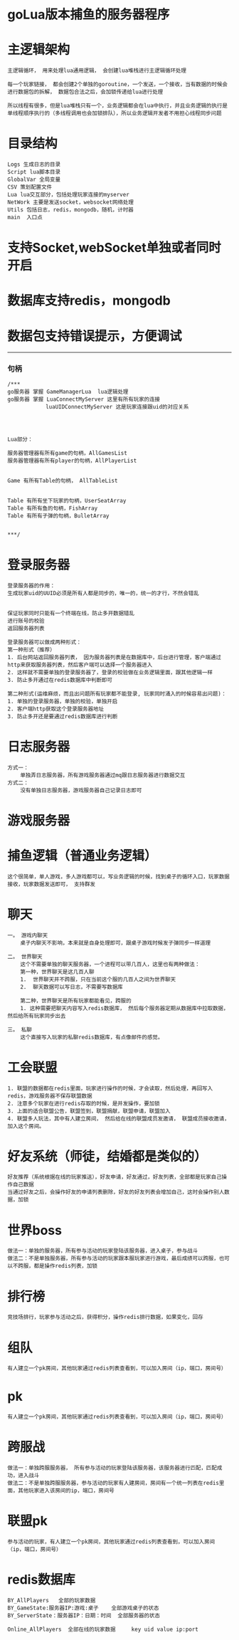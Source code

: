 # goLua版本捕鱼的服务器程序



# 主逻辑架构

    主逻辑循环， 用来处理lua通用逻辑， 会创建lua堆栈进行主逻辑循环处理

    每一个玩家链接， 都会创建2个单独的goroutine，一个发送，一个接收，当有数据的时候会进行数据包的拆解， 数据包合法之后，会加锁传递给lua进行处理

	所以线程有很多，但是lua堆栈只有一个，业务逻辑都会在lua中执行，并且业务逻辑的执行是单线程顺序执行的（多线程调用也会加锁排队），所以业务逻辑开发者不用担心线程同步问题

# 目录结构

	Logs 生成日志的目录
	Script lua脚本目录
	GlobalVar 全局变量
	CSV 策划配置文件
	Lua lua交互部分，包括处理玩家连接的myserver
	NetWork 主要是发送socket，websocket网络处理
	Utils 包括日志，redis，mongodb，随机，计时器
	main  入口点


# 支持Socket,webSocket单独或者同时开启

# 数据库支持redis，mongodb

# 数据包支持错误提示，方便调试


---


### 句柄

	/***
	go服务器 掌握 GameManagerLua  lua逻辑处理
	go服务器 掌握 LuaConnectMyServer 这里有所有玩家的连接
				luaUIDConnectMyServer 这是玩家连接跟uid的对应关系




	Lua部分：

	服务器管理器有所有game的句柄，AllGamesList
	服务器管理器有所有player的句柄，AllPlayerList
	

	Game 有所有Table的句柄， AllTableList
	

	Table 有所有坐下玩家的句柄，UserSeatArray
	Table 有所有鱼的句柄，FishArray
	Table 有所有子弹的句柄，BulletArray
	
	
	***/


# 登录服务器

	登录服务器的作用：
	生成玩家uid的UUID必须是所有人都是同步的，唯一的，统一的才行，不然会错乱


	保证玩家同时只能有一个终端在线，防止多开数据错乱
	进行账号的校验
	返回服务器列表

	登录服务器可以做成两种形式：
	第一种形式（推荐）
	1. 后台网站返回服务器列表， 因为服务器列表是在数据库中，后台进行管理，客户端通过http来获取服务器列表，然后客户端可以选择一个服务器进入
	2. 这样就不需要单独的登录服务器了，登录的校验做在业务逻辑里面，跟其他逻辑一样
	3. 防止多开通过在redis数据库中判断即可

	第二种形式(运维麻烦，而且出问题所有玩家都不能登录, 玩家同时涌入的时候容易出问题)：
	1. 单独的登录服务器，单独的校验，单独开启
	2. 客户端http获取这个登录服务器地址
	3. 防止多开还是要通过redis数据库进行判断


# 日志服务器

	方式一：
		单独弄日志服务器，所有游戏服务器通过mq跟日志服务器进行数据交互
	方式二：
		没有单独日志服务器，游戏服务器自己记录日志即可


# 游戏服务器
# 捕鱼逻辑（普通业务逻辑）

	这个很简单，单人游戏，多人游戏都可以，写业务逻辑的时候，找到桌子的循环入口，玩家数据接收，玩家数据发送即可， 支持群发

# 聊天

	一。 游戏内聊天
		桌子内聊天不影响，本来就是自身处理即可，跟桌子游戏时候发子弹同步一样道理
	
	二。 世界聊天
		这个不需要单独的聊天服务器，一个进程可以带几百人，这里也有两种做法：
		第一种，世界聊天是这几百人聊
	 	1.  世界聊天并不跨服，只在当前这个服的几百人之间为世界聊天
		2.  聊天数据可以写日志，不需要写数据库
	
		第二种，世界聊天是所有玩家都能看见，跨服的
		1. 这种需要把聊天内容写入redis数据库， 然后每个服务器定期从数据库中拉取数据，然后给所有玩家同步出去

	三。 私聊
		这个直接写入玩家的私聊redis数据库，有点像邮件的感觉。

# 工会联盟

	1. 联盟的数据都在redis里面，玩家进行操作的时候，才会读取，然后处理，再回写入redis，游戏服务器不保存联盟数据
	2. 注意多个玩家在进行redis存取的时候，是并发操作，要加锁
	3. 上面的适合联盟公告，联盟签到，联盟捐献，联盟申请，联盟加入
	4. 联盟多人玩法，其中有人建立房间， 然后给在线的联盟成员发邀请， 联盟成员接收邀请，加入这个房间。

	
# 好友系统（师徒，结婚都是类似的）

	好友推荐（系统根据在线的玩家推送），好友申请，好友通过，好友列表，全部都是玩家自己操作自己数据
	当通过好友之后，会操作好友的申请列表删除，好友的好友列表会增加自己，这时会操作别人数据，加锁
	
# 世界boss

	做法一：单独的服务器，所有参与活动的玩家登陆该服务器，进入桌子，参与战斗
	做法二：不是单独服务器，所有参与活动的玩家跟本服玩家进行游戏，最后成绩可以跨服，也可以不跨服，都是操作redis列表，加锁

# 排行榜

	竞技场排行，玩家参与活动之后，获得积分，操作redis排行数据，如果变化，回存

# 组队
	有人建立一个pk房间，其他玩家通过redis列表查看到，可以加入房间（ip，端口，房间号）

# pk
	有人建立一个pk房间，其他玩家通过redis列表查看到，可以加入房间（ip，端口，房间号）
	

# 跨服战

	
	做法一：单独跨服服务器， 所有参与活动的玩家登陆该服务器，该服务器进行匹配，匹配成功，进入战斗
	做法二：不是单独跨服服务器，参与活动的玩家有人建房间，房间有一个统一列表在redis里面，其他玩家进入该房间的ip，端口，房间号


# 联盟pk

	参与活动的玩家，有人建立一个pk房间，其他玩家通过redis列表查看到，可以加入房间（ip，端口，房间号）

# redis数据库

	BY_AllPlayers	全部的玩家数据
	BY_GameState:服务器IP:游戏:桌子	全部游戏桌子的状态
	BY_ServerState：服务器IP：日期：时间	全部服务器的状态

	Online_AllPlayers  全部在线的玩家数据	 key uid value ip:port


